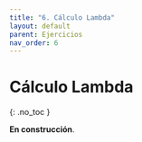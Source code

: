 ```yaml
---
title: "6. Cálculo Lambda"
layout: default
parent: Ejercicios
nav_order: 6
---
```


# Cálculo Lambda
{: .no_toc }

<!--
## Índice
{: .no_toc .text-delta }

1. Índice
{:toc}
-->

**En construcción**.
